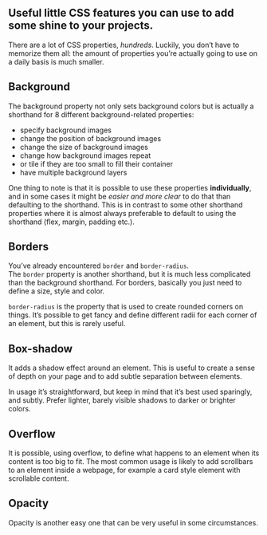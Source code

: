 ## Useful little CSS features you can use to add some shine to your projects.
There are a lot of CSS properties, *hundreds*. Luckily, you don’t have to memorize them all: the amount of properties you’re actually going to use on a daily basis is much smaller.

## Background
The background property not only sets background colors but is actually a shorthand for 8 different background-related properties:
<ul>
<li>specify background images</li>
<li>change the position of background images</li>
<li>change the size of background images</li>
<li>change how background images repeat</li>
<li>or tile if they are too small to fill their container</li>
<li>have multiple background layers</li>
</ul>

One thing to note is that it is possible to use these properties **individually**, and in some cases it might be *easier and more clear* to do that than defaulting to the shorthand. This is in contrast to some other shorthand properties where it is almost always preferable to default to using the shorthand (flex, margin, padding etc.).

## Borders
You’ve already encountered `border` and `border-radius`.<br>
The `border` property is another shorthand, but it is much less complicated than the background shorthand. For borders, basically you just need to define a size, style and color.

`border-radius` is the property that is used to create rounded corners on things. It’s possible to get fancy and define different radii for each corner of an element, but this is rarely useful.

## Box-shadow
It adds a shadow effect around an element. This is useful to create a sense of depth on your page and to add subtle separation between elements.

In usage it’s straightforward, but keep in mind that it’s best used sparingly, and subtly. Prefer lighter, barely visible shadows to darker or brighter colors.

## Overflow
It is possible, using overflow, to define what happens to an element when its content is too big to fit. The most common usage is likely to add scrollbars to an element inside a webpage, for example a card style element with scrollable content.

## Opacity
Opacity is another easy one that can be very useful in some circumstances.